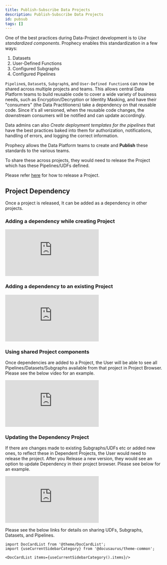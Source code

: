 ```yaml
---
title: Publish-Subscribe Data Projects
description: Publish-Subscribe Data Projects
id: pubsub
tags: []
---
```


One of the best practices during Data-Project development is to _Use standardized components_. Prophecy enables this standardization in a few ways:

1. Datasets
2. User-Defined Functions
3. Configured Subgraphs
4. Configured Pipelines

`Pipeline`s, `Dataset`s, `Subgraph`s, and `User-Defined Function`s can now be shared across multiple projects and teams. This allows central Data Platform teams to build reusable code to cover a wide variety of business needs, such as Encryption/Decryption or Identity Masking, and have their "consumers" (the Data Practitioners) take a dependency on that reusable code. Since it's all versioned, when the reusable code changes, the downstream consumers will be notified and can update accordingly.

Data admins can also _Create deployment templates for the pipelines_ that have the best practices baked into them for authorization, notifications,
handling of errors, and logging the correct information.

Prophecy allows the Data Platform teams to create and **Publish** these standards to the various teams.

To share these across projects, they would need to release the Project which has these Pipelines/UDFs defined.

Please refer [here](../../metadata/Git#how-to-release-a-branch) for how to release a Project.

## Project Dependency

Once a project is released, It can be added as a dependency in other projects.

### Adding a dependency while creating Project

<div style={{position: 'relative', 'padding-bottom': '56.25%', height: 0}}>
   <iframe src="https://www.loom.com/embed/a3d98f27a6734338924dff68cff4e825" frameborder="0" webkitallowfullscreen mozallowfullscreen allowfullscreen
      style={{position: 'absolute', top: 0, left: 0, width: '100%', height: '100%'}}></iframe>
</div>

### Adding a dependency to an existing Project

<div style={{position: 'relative', 'padding-bottom': '56.25%', height: 0}}>
   <iframe src="https://www.loom.com/embed/67eb813904214b85a376d97ffab9ca20" frameborder="0" webkitallowfullscreen mozallowfullscreen allowfullscreen
      style={{position: 'absolute', top: 0, left: 0, width: '100%', height: '100%'}}></iframe>
</div>

### Using shared Project components

Once dependencies are added to a Project, the User will be able to see all Pipelines/Datasets/Subgraphs available from that project in Project Browser.
Please see the below video for an example.

<div style={{position: 'relative', 'padding-bottom': '56.25%', height: 0}}>
   <iframe src="https://www.loom.com/embed/35dd7ca85426420fbc5143f803e4939f" frameborder="0" webkitallowfullscreen mozallowfullscreen allowfullscreen
      style={{position: 'absolute', top: 0, left: 0, width: '100%', height: '100%'}}></iframe>
</div>

### Updating the Dependency Project

If there are changes made to existing Subgraphs/UDFs etc or added new ones, to reflect these in Dependent Projects, the User would need to release the project. After you Release a new version, they would see an option to update Dependency in their project browser. Please see below for an example.

<div style={{position: 'relative', 'padding-bottom': '56.25%', height: 0}}>
   <iframe src="https://www.loom.com/embed/107797cc6cdd4558ad5b99fdfb740322" frameborder="0" webkitallowfullscreen mozallowfullscreen allowfullscreen
      style={{position: 'absolute', top: 0, left: 0, width: '100%', height: '100%'}}></iframe>
</div>

Please see the below links for details on sharing UDFs, Subgraphs, Datasets, and Pipelines.

```mdx-code-block
import DocCardList from '@theme/DocCardList';
import {useCurrentSidebarCategory} from '@docusaurus/theme-common';

<DocCardList items={useCurrentSidebarCategory().items}/>
```
